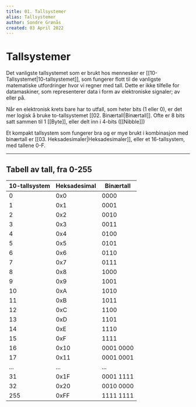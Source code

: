 ```yaml
---
title: 01. Tallsystemer
alias: Tallsystemer
author: Sondre Grønås
created: 03 April 2022
---
```

# Tallsystemer
Det vanligste tallsystemet som er brukt hos mennesker er [[10-Tallsystemet|10-tallsystemet]], som fungerer flott til de vanligste matematiske utfordringer hvor vi regner med tall. Dette er ikke tilfelle for datamaskiner, som representerer data i form av elektroniske signaler; av eller på.

Når en elektronisk krets bare har to utfall, som heter bits (1 eller 0), er det mer logisk å bruke to-tallsystemet [[02. Binærtall|Binærtall]]. Ofte er 8 bits satt sammen til 1 [[Byte]], eller delt inn i 4-bits ([[Nibble]])

Et kompakt tallsystem som fungerer bra og er mye brukt i kombinasjon med binærtall er [[03. Heksadesimaler|Heksadesimaler]], eller et 16-tallsystem, med tallene 0-F.

---
## Tabell av tall, fra 0-255
| 10-tallsystem | Heksadesimal | Binærtall |
| ------------- | ----------- | --------- |
| 0  | 0x0  | 0000 |
| 1  | 0x1  | 0001 |
| 2  | 0x2  | 0010 |
| 3  | 0x3  | 0011 |
| 4  | 0x4  | 0100 |
| 5  | 0x5  | 0101 |
| 6  | 0x6  | 0110 |
| 7  | 0x7  | 0111 |
| 8  | 0x8  | 1000 |
| 9  | 0x9  | 1001 |
| 10 | 0xA  | 1010 |
| 11 | 0xB  | 1011 |
| 12 | 0xC  | 1100 |
| 13 | 0xD  | 1101 |
| 14 | 0xE  | 1110 |
| 15 | 0xF  | 1111 |
| 16 | 0x10 | 0001 0000 |
| 17 | 0x11 | 0001 0001 |
| ... |  ...  | ... |
| 31  | 0x1F  | 0001 1111 |
| 32  | 0x20  | 0010 0000 |
| 255 | 0xFF  | 1111 1111 |

